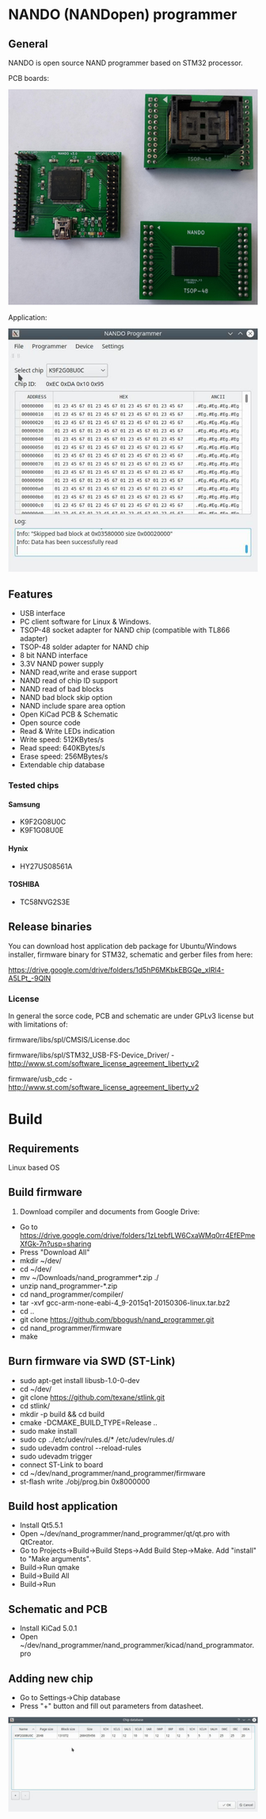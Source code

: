# NANDO (NANDopen) programmer

## General
NANDO is open source NAND programmer based on STM32 processor.

PCB boards:

<img src="img/board_v3_0.jpg" width="800">

Application:

<img src="img/host_app_v2_1.jpeg">

## Features
- USB interface
- PC client software for Linux & Windows.
- TSOP-48 socket adapter for NAND chip (compatible with TL866 adapter)
- TSOP-48 solder adapter for NAND chip
- 8 bit NAND interface
- 3.3V NAND power supply
- NAND read,write and erase support
- NAND read of chip ID support
- NAND read of bad blocks
- NAND bad block skip option
- NAND include spare area option
- Open KiCad PCB & Schematic
- Open source code
- Read & Write LEDs indication
- Write speed: 512KBytes/s
- Read speed: 640KBytes/s
- Erase speed: 256MBytes/s
- Extendable chip database

### Tested chips
#### Samsung
- K9F2G08U0C
- K9F1G08U0E
#### Hynix
- HY27US08561A
#### TOSHIBA
- TC58NVG2S3E

## Release binaries
You can download host application deb package for Ubuntu/Windows installer, firmware binary for
STM32, schematic and gerber files from here:

https://drive.google.com/drive/folders/1d5hP6MKbkEBGQe_xIRl4-A5LPt_-9QIN


### License
In general the sorce code, PCB and schematic are under GPLv3 license but with limitations of:

firmware/libs/spl/CMSIS/License.doc

firmware/libs/spl/STM32_USB-FS-Device_Driver/ - http://www.st.com/software_license_agreement_liberty_v2

firmware/usb_cdc - http://www.st.com/software_license_agreement_liberty_v2

# Build
## Requirements
Linux based OS
## Build firmware
1. Download compiler and documents from Google Drive:
- Go to https://drive.google.com/drive/folders/1zLtebfLW6CxaWMq0rr4EfEPmeXfGk-7n?usp=sharing
- Press "Download All"
- mkdir ~/dev/
- cd ~/dev/
- mv ~/Downloads/nand_programmer*.zip ./
- unzip nand_programmer-*.zip
- cd nand_programmer/compiler/
- tar -xvf gcc-arm-none-eabi-4_9-2015q1-20150306-linux.tar.bz2
- cd ..
- git clone https://github.com/bbogush/nand_programmer.git
- cd nand_programmer/firmware
- make
## Burn firmware via SWD (ST-Link)
- sudo apt-get install libusb-1.0-0-dev
- cd ~/dev/
- git clone https://github.com/texane/stlink.git
- cd stlink/
- mkdir -p build && cd build
- cmake -DCMAKE_BUILD_TYPE=Release ..
- sudo make install
- sudo cp ../etc/udev/rules.d/* /etc/udev/rules.d/
- sudo udevadm control --reload-rules
- sudo udevadm trigger
- connect ST-Link to board
- cd ~/dev/nand_programmer/nand_programmer/firmware
- st-flash write ./obj/prog.bin 0x8000000
## Build host application
- Install Qt5.5.1
- Open ~/dev/nand_programmer/nand_programmer/qt/qt.pro with QtCreator.
- Go to Projects->Build->Build Steps->Add Build Step->Make. Add "install" to "Make arguments".
- Build->Run qmake
- Build->Build All
- Build->Run
## Schematic and PCB
- Install KiCad 5.0.1
- Open ~/dev/nand_programmer/nand_programmer/kicad/nand_programmator.pro
## Adding new chip
- Go to Settings->Chip database
- Press "+" button and fill out parameters from datasheet.

<img src="img/chip_db_settings.jpeg">
